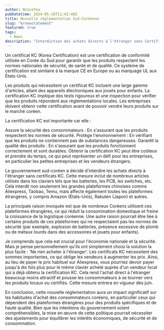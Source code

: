 ```yaml
---
author: No1ceTea
pubDatetime: 2024-05-18T11:42:48Z
title: Nouvelle réglementation Sud-Coréenne
slug: "krnewstatement"
featured: true
tags:
  - News
description: "Interdiction des achats directs à l'étranger sans Certificat KC"
---
```


Un certificat KC (Korea Certification) est une certification de conformité utilisée en Corée du Sud pour garantir que les produits respectent les normes nationales de sécurité, de santé et de qualité. Ce système de certification est similaire à la marque CE en Europe ou au marquage UL aux États-Unis.

Les produits qui nécessitent un certificat KC incluent une large gamme d'articles, allant des appareils électroniques aux jouets pour enfants. La certification KC implique des tests rigoureux et une inspection pour vérifier que les produits répondent aux réglementations locales. Les entreprises doivent obtenir cette certification avant de pouvoir vendre leurs produits sur le marché coréen.

La certification KC est importante car elle :

Assure la sécurité des consommateurs : En s'assurant que les produits respectent les normes de sécurité.
Protège l'environnement : En vérifiant que les produits ne contiennent pas de substances dangereuses.
Garantit la qualité des produits : En s'assurant que les produits fonctionnent correctement et sont durables.
Obtenir la certification KC peut être coûteux et prendre du temps, ce qui peut représenter un défi pour les entreprises, en particulier les petites entreprises et les vendeurs étrangers.

Le gouvernement sud-coréen a décidé d'interdire les achats directs à l'étranger sans certificats KC. Cette mesure inclut de nombreux articles utilisés dans les claviers tels que les batteries, les PCB, les switches, etc. Cela interdit non seulement les grandes plateformes chinoises comme Aliexpress, Taobao, Temu, mais affecte également toutes les plateformes étrangères, y compris Amazon (États-Unis), Rakuten (Japon) et autres.

La principale raison invoquée est que de nombreux Coréens utilisent ces plateformes étrangères, ce qui réduit la consommation domestique et freine la croissance de la logistique coréenne. Une autre raison pourrait être liée à certains produits de ces plateformes qui ne respectaient pas les normes de sécurité (par exemple, explosion de batteries, présence excessive de plomb ou de métaux lourds dans des accessoires et jouets pour enfants).

Je comprends que cela est crucial pour l'économie nationale et la sécurité. Mais je pense personnellement qu'ils ont simplement choisi la solution la plus facile : 'Ne rien acheter à l'étranger'. Les certificats KC nécessitent des sommes importantes, ce qui oblige les vendeurs à augmenter les prix. Ainsi, au lieu de payer le prix habituel sur Aliexpress, vous pourriez devoir payer jusqu'à dix fois plus pour le même clavier acheté auprès d'un vendeur local qui a déjà obtenu la certification KC. Cela rend l'achat direct à l'étranger beaucoup moins attractif et pousse les consommateurs à se tourner vers les produits locaux ou certifiés. Cette mesure entrera en vigueur dès juin.

En conclusion, cette nouvelle réglementation aura un impact significatif sur les habitudes d'achat des consommateurs coréens, en particulier ceux qui dépendent des plateformes étrangères pour des produits spécifiques et de haute qualité. Bien que les intentions du gouvernement soient compréhensibles, la mise en œuvre de cette politique pourrait nécessiter des ajustements pour équilibrer les intérêts économiques, de sécurité et de consommation.
